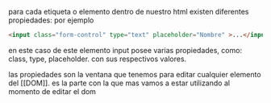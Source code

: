 para cada etiqueta o elemento dentro de nuestro html existen diferentes propiedades:
por ejemplo
```html
<input class="form-control" type="text" placeholder="Nombre" >...</input>
```

en este caso de este elemento input posee varias propiedades, como: class, type, placeholder. con sus respectivos valores.


las propiedades son la ventana que tenemos para editar cualquier elemento del [[DOM]]. es la parte con la que mas vamos a estar utilizando al momento de editar el dom

